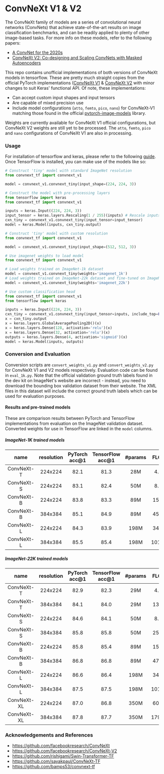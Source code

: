 # ConvNeXt V1 & V2

The ConvNeXt family of models are a series of convolutional neural networks (ConvNets) that achieve state-of-the-art results on image classification benchmarks, and can be readily applied to plenty of other image-based tasks. For more info on these models, refer to the following papers:

- [A ConvNet for the 2020s](https://arxiv.org/abs/2201.03545)
- [ConvNeXt V2: Co-designing and Scaling ConvNets with Masked Autoencoders](http://arxiv.org/abs/2301.00808)

This repo contains unofficial implementations of both versions of ConvNeXt models in tensorflow. These are pretty much straight copies from the official PyTorch implementations ([ConvNeXt V1](https://github.com/facebookresearch/ConvNeXt) & [ConvNeXt V2](https://github.com/facebookresearch/ConvNeXt-V2) with minor changes to suit Keras' functional API. Of note, these implementations:

- Can accept custom input shapes and input tensors
- Are capable of mixed precision use
- Include model configurations (`atto`, `femto`, `pico`, `nano`) for ConvNeXt-V1 matching those found in the official [pytorch-image-models](https://github.com/huggingface/pytorch-image-models) library. 

Weights are currently available for ConvNeXt V1 official configurations, but ConvNeXt V2 weights are still yet to be processed. The `atto`, `femto`, `pico` and `nano` configurations of ConvNeXt V1 are also in processing. 

### Usage

For installation of tensorflow and keras, please refer to the following [guide](https://www.tensorflow.org/install). Once TensorFlow is installed, you can make use of the models like so:

``` py
# Construct 'tiny' model with standard ImageNet resolution
from convnext_tf import convnext_v1

model = convnext_v1.convnext_tiny(input_shape=(224, 224, 3))
```

``` py
# Construct the model with pre-processing layers
from tensorflow import keras
from convnext_tf import convnext_v1

inputs = keras.Input((224, 224, 3))
input_tensor = keras.layers.Rescaling(1 / 255)(inputs) # Rescale inputs to 0 - 1
cxn_tiny = convnext_v1.convnext_tiny(input_tensor=input_tensor)
model = keras.Model(inputs, cxn_tiny.output)
```

``` py
# Construct 'tiny' model with custom resolution
from convnext_tf import convnext_v1

model = convnext_v1.convnext_tiny(input_shape=(512, 512, 3))
```

``` py
# Use imagenet weights to load model
from convnext_tf import convnext_v1

# Load weights trained on ImageNet-1k dataset
model = convnext_v1.convnext_tiny(weights='imagenet_1k') 
# Load weights trained on ImageNet-22k dataset and fine-tuned on ImageNet-1k dataset
model = convnext_v1.convnext_tiny(weights='imagenet_22k') 
```

``` py
# Use custom classification head
from convnext_tf import convnext_v1
from tensorflow import keras

inputs = keras.Input((224, 224, 3))
cxn_tiny = convnext_v1.convnext_tiny(input_tensor=inputs, include_top=False)
x = cxn_tiny.output
x = keras.layers.GlobalAveragePooling2D()(x)
x = keras.layers.Dense(128, activation='relu')(x)
x = keras.layers.Dense(32, activation='relu')(x)
outputs = keras.layers.Dense(4, activation='sigmoid')(x)
model = keras.Model(inputs, outputs)
```

### Conversion and Evaluation

Conversion scripts are `convert_weights_v1.py` and `convert_weights_v2.py` for ConvNeXt V1 and V2 models respectively. Evaluation code can be found in `eval_1k.py`. Note that the official validation ground truth labels found in the dev kit on ImageNet's website are incorrect - instead, you need to download the bounding box validation dataset from their website. The XML files in this dataset will include the correct ground truth labels which can be used for evaluation purposes. 

#### Results and pre-trained models

These are comparison results between PyTorch and TensorFlow implementations from evaluation on the ImageNet validation dataset. Converted weights for use in TensorFlow are linked in the `model` columns.

##### ImageNet-1K trained models

| name | resolution | PyTorch acc@1 | TensorFlow acc@1 | #params | FLOPs | model |
|:---:|:---:|:---:|:---:| :---:|:---:|:---:|
| ConvNeXt-T | 224x224 | 82.1 | 81.3 | 28M | 4.5G | [model](https://github.com/zibbini/convnext-v2_tensorflow/releases/download/v0.1/convnext_tiny_1k_224_ema.h5) |
| ConvNeXt-S | 224x224 | 83.1 | 82.4 | 50M | 8.7G | [model](https://github.com/zibbini/convnext-v2_tensorflow/releases/download/v0.1/convnext_small_1k_224_ema.h5) |
| ConvNeXt-B | 224x224 | 83.8 | 83.3 | 89M | 15.4G | [model](https://github.com/zibbini/convnext-v2_tensorflow/releases/download/v0.1/convnext_base_1k_224_ema.h5) |
| ConvNeXt-B | 384x384 | 85.1 | 84.9 | 89M | 45.0G | [model](https://github.com/zibbini/convnext-v2_tensorflow/releases/download/v0.1/convnext_base_1k_384_ema.h5) |
| ConvNeXt-L | 224x224 | 84.3 | 83.9 | 198M | 34.4G | [model](https://github.com/zibbini/convnext-v2_tensorflow/releases/download/v0.1/convnext_large_1k_224_ema.h5) |
| ConvNeXt-L | 384x384 | 85.5 | 85.4 | 198M | 101.0G | [model](https://github.com/zibbini/convnext-v2_tensorflow/releases/download/v0.1/convnext_large_1k_384_ema.h5) |

##### ImageNet-22K trained models

| name | resolution | PyTorch acc@1 | TensorFlow acc@1 | #params | FLOPs | model |
|:---:|:---:|:---:|:---:| :---:| :---:|:---:|
| ConvNeXt-T | 224x224 | 82.9 | 82.3 | 29M | 4.5G | [model](https://github.com/zibbini/convnext-v2_tensorflow/releases/download/v0.1/convnext_tiny_22k_1k_224.h5)
| ConvNeXt-T | 384x384 | 84.1 | 84.0 | 29M | 13.1G | [model](https://github.com/zibbini/convnext-v2_tensorflow/releases/download/v0.1/convnext_tiny_22k_1k_384.h5)
| ConvNeXt-S | 224x224 | 84.6 | 84.1 | 50M | 8.7G | [model](https://github.com/zibbini/convnext-v2_tensorflow/releases/download/v0.1/convnext_small_22k_1k_224_ema.h5)
| ConvNeXt-S | 384x384 | 85.8 | 85.8 | 50M | 25.5G | [model](https://github.com/zibbini/convnext-v2_tensorflow/releases/download/v0.1/convnext_small_22k_1k_384_ema.h5)
| ConvNeXt-B | 224x224 | 85.8 | 85.4 | 89M | 15.4G | [model](https://github.com/zibbini/convnext-v2_tensorflow/releases/download/v0.1/convnext_base_22k_1k_224_ema.h5)
| ConvNeXt-B | 384x384 | 86.8 | 86.8 | 89M | 47.0G | [model](https://github.com/zibbini/convnext-v2_tensorflow/releases/download/v0.1/convnext_base_22k_1k_384_ema.h5)
| ConvNeXt-L | 224x224 | 86.6 | 86.4 | 198M | 34.4G | [model](https://github.com/zibbini/convnext-v2_tensorflow/releases/download/v0.1/convnext_large_22k_1k_224_ema.h5)
| ConvNeXt-L | 384x384 | 87.5 | 87.5 | 198M | 101.0G | [model](https://github.com/zibbini/convnext-v2_tensorflow/releases/download/v0.1/convnext_large_22k_1k_384_ema.h5)
| ConvNeXt-XL | 224x224 | 87.0 | 86.8 | 350M | 60.9G | [model](https://github.com/zibbini/convnext-v2_tensorflow/releases/download/v0.1/convnext_xlarge_22k_1k_224_ema.h5)
| ConvNeXt-XL | 384x384 | 87.8 | 87.7 | 350M | 179.0G | [model](https://github.com/zibbini/convnext-v2_tensorflow/releases/download/v0.1/convnext_xlarge_22k_1k_384_ema.h5)

### Acknowledgements and References

- https://github.com/facebookresearch/ConvNeXt
- https://github.com/facebookresearch/ConvNeXt-V2
- https://github.com/rishigami/Swin-Transformer-TF
- https://github.com/sayakpaul/ConvNeXt-TF
- https://github.com/bamps53/convnext-tf